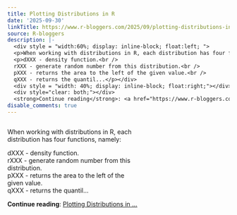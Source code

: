 ```yaml
---
title: Plotting Distributions in R
date: '2025-09-30'
linkTitle: https://www.r-bloggers.com/2025/09/plotting-distributions-in-r/
source: R-bloggers
description: |-
  <div style = "width:60%; display: inline-block; float:left; ">
  <p>When working with distributions in R, each distribution has four functions, namely:</p>
  <p>dXXX - density function.<br />
  rXXX - generate random number from this distribution.<br />
  pXXX - returns the area to the left of the given value.<br />
  qXXX - returns the quantil...</p></div>
  <div style = "width: 40%; display: inline-block; float:right;"></div>
  <div style="clear: both;"></div>
  <strong>Continue reading</strong>: <a href="https://www.r-bloggers.com/2025/09/plotting-distributions-in-r/">Plotting Distributions in ...
disable_comments: true
---
```

<div style = "width:60%; display: inline-block; float:left; ">
<p>When working with distributions in R, each distribution has four functions, namely:</p>
<p>dXXX - density function.<br />
rXXX - generate random number from this distribution.<br />
pXXX - returns the area to the left of the given value.<br />
qXXX - returns the quantil...</p></div>
<div style = "width: 40%; display: inline-block; float:right;"></div>
<div style="clear: both;"></div>
<strong>Continue reading</strong>: <a href="https://www.r-bloggers.com/2025/09/plotting-distributions-in-r/">Plotting Distributions in ...